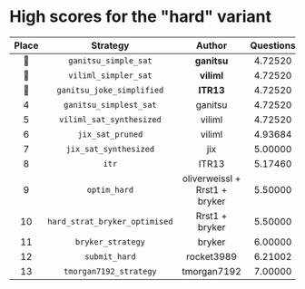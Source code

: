 # High scores for the "hard" variant

| Place | Strategy | Author | Questions | Complexity | Source |
|:-----:|:--------:|:------:|:---------:|:----------:|:------:|
| :1st_place_medal: | `ganitsu_simple_sat` | **ganitsu** | 4.72520 | 6,117 | `20241013_113416_ganitsu_simple_sat.py` |
| :2nd_place_medal: | `viliml_simpler_sat` | **viliml** | 4.72520 | 9,638 | `20241015_010940_viliml_simpler_sat.py` |
| :3rd_place_medal: | `ganitsu_joke_simplified` | **ITR13** | 4.72520 | 19,749 | `20241020_144430_ganitsu_joke_simplified.py` |
| 4 | `ganitsu_simplest_sat` | ganitsu | 4.72520 | 27,955 | `20241017_005733_ganitsu_simplest_sat.py` |
| 5 | `viliml_sat_synthesized` | viliml | 4.72520 | 176,165 | `20240921_214752_viliml_sat_synthesized.py` |
| 6 | `jix_sat_pruned` | viliml | 4.93684 | 45,172 | `20240921_154610_jix_sat_pruned.py` |
| 7 | `jix_sat_synthesized` | jix | 5.00000 | 46,800 | `20240919_040726_jix_sat_synthesized.py` |
| 8 | `itr` | ITR13 | 5.17460 | 1,575 | `20241002_024613_itr.py` |
| 9 | `optim_hard` | oliverweissl + Rrst1 + bryker | 5.50000 | 347 | `20240920_210459_optim_hard.py` |
| 10 | `hard_strat_bryker_optimised` | Rrst1 + bryker | 5.50000 | 454 | `20240918_223240_hard_strat_bryker_optimised.py` |
| 11 | `bryker_strategy` | bryker | 6.00000 | 420 | `20240918_142447_bryker_strategy.py` |
| 12 | `submit_hard` | rocket3989 | 6.21002 | 1,160 | `20240918_223032_submit_hard.py` |
| 13 | `tmorgan7192_strategy` | tmorgan7192 | 7.00000 | 432 | `20240917_230605_tmorgan7192_strategy.py` |
